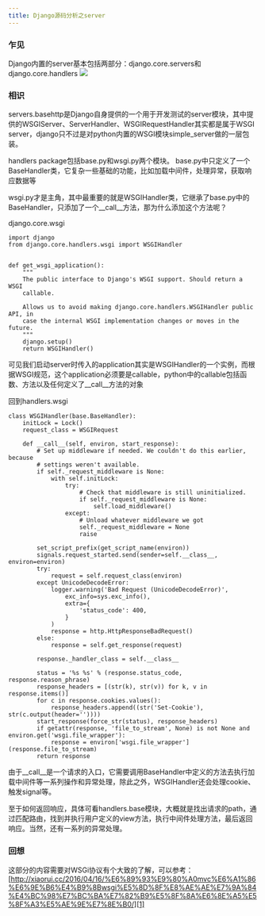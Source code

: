 ```yaml
---
title: Django源码分析之server
---
```


### 乍见
Django内置的server基本包括两部分：django.core.servers和django.core.handlers
![][image-1]


### 相识
servers.basehttp是Django自身提供的一个用于开发测试的server模块，其中提供的WSGIServer、ServerHandler、WSGIRequestHandler其实都是属于WSGI server，django只不过是对python内置的WSGI模块simple\_server做的一层包装。

handlers package包括base.py和wsgi.py两个模块。
base.py中只定义了一个BaseHandler类，它复杂一些基础的功能，比如加载中间件，处理异常，获取响应数据等

wsgi.py才是主角，其中最重要的就是WSGIHandler类，它继承了base.py中的BaseHandler，只添加了一个\_\_call\_\_方法，那为什么添加这个方法呢？

django.core.wsgi

	import django
	from django.core.handlers.wsgi import WSGIHandler
	
	
	def get_wsgi_application():
	    """
	    The public interface to Django's WSGI support. Should return a WSGI
	    callable.
	
	    Allows us to avoid making django.core.handlers.WSGIHandler public API, in
	    case the internal WSGI implementation changes or moves in the future.
	    """
	    django.setup()
	    return WSGIHandler()

可见我们启动server时传入的application其实是WSGIHandler的一个实例，而根据WSGI规范，这个application必须要是callable，python中的callable包括函数、方法以及任何定义了\_\_call\_\_方法的对象

回到handlers.wsgi

	class WSGIHandler(base.BaseHandler):
	    initLock = Lock()
	    request_class = WSGIRequest
	
	    def __call__(self, environ, start_response):
	        # Set up middleware if needed. We couldn't do this earlier, because
	        # settings weren't available.
	        if self._request_middleware is None:
	            with self.initLock:
	                try:
	                    # Check that middleware is still uninitialized.
	                    if self._request_middleware is None:
	                        self.load_middleware()
	                except:
	                    # Unload whatever middleware we got
	                    self._request_middleware = None
	                    raise
	
	        set_script_prefix(get_script_name(environ))
	        signals.request_started.send(sender=self.__class__, environ=environ)
	        try:
	            request = self.request_class(environ)
	        except UnicodeDecodeError:
	            logger.warning('Bad Request (UnicodeDecodeError)',
	                exc_info=sys.exc_info(),
	                extra={
	                    'status_code': 400,
	                }
	            )
	            response = http.HttpResponseBadRequest()
	        else:
	            response = self.get_response(request)
	
	        response._handler_class = self.__class__
	
	        status = '%s %s' % (response.status_code, response.reason_phrase)
	        response_headers = [(str(k), str(v)) for k, v in response.items()]
	        for c in response.cookies.values():
	            response_headers.append((str('Set-Cookie'), str(c.output(header=''))))
	        start_response(force_str(status), response_headers)
	        if getattr(response, 'file_to_stream', None) is not None and environ.get('wsgi.file_wrapper'):
	            response = environ['wsgi.file_wrapper'](response.file_to_stream)
	        return response

由于\_\_call\_\_是一个请求的入口，它需要调用BaseHandler中定义的方法去执行加载中间件等一系列操作和异常处理，除此之外，WSGIHandler还会处理cookie、触发signal等。

至于如何返回响应，具体可看handlers.base模块，大概就是找出请求的path，通过匹配路由，找到并执行用户定义的view方法，执行中间件处理方法，最后返回响应。当然，还有一系列的异常处理。

### 回想

这部分的内容需要对WSGi协议有个大致的了解，可以参考：[http://xiaorui.cc/2016/04/16/%E6%89%93%E9%80%A0mvc%E6%A1%86%E6%9E%B6%E4%B9%8Bwsgi%E5%8D%8F%E8%AE%AE%E7%9A%84%E4%BC%98%E7%BC%BA%E7%82%B9%E5%8F%8A%E6%8E%A5%E5%8F%A3%E5%AE%9E%E7%8E%B0/][1]





[1]:	http://xiaorui.cc/2016/04/16/%E6%89%93%E9%80%A0mvc%E6%A1%86%E6%9E%B6%E4%B9%8Bwsgi%E5%8D%8F%E8%AE%AE%E7%9A%84%E4%BC%98%E7%BC%BA%E7%82%B9%E5%8F%8A%E6%8E%A5%E5%8F%A3%E5%AE%9E%E7%8E%B0/

[image-1]:	/images/django_server.png